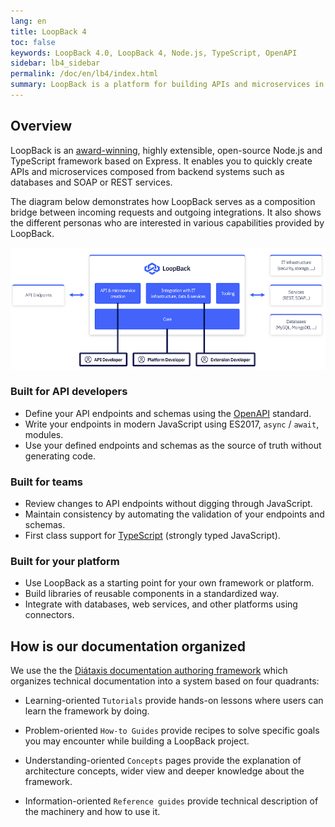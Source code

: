 ```yaml
---
lang: en
title: LoopBack 4
toc: false
keywords: LoopBack 4.0, LoopBack 4, Node.js, TypeScript, OpenAPI
sidebar: lb4_sidebar
permalink: /doc/en/lb4/index.html
summary: LoopBack is a platform for building APIs and microservices in Node.js
---
```


## Overview

LoopBack is an
[award-winning](https://strongloop.com/strongblog/loopback-2019-api-award-api-middleware/),
highly extensible, open-source Node.js and TypeScript framework based on
Express. It enables you to quickly create APIs and microservices composed from
backend systems such as databases and SOAP or REST services.

The diagram below demonstrates how LoopBack serves as a composition bridge
between incoming requests and outgoing integrations. It also shows the different
personas who are interested in various capabilities provided by LoopBack.

![LoopBack 4 Overview](./imgs/lb4-high-level.png)

### Built for API developers

- Define your API endpoints and schemas using the
  [OpenAPI](https://www.openapis.org/) standard.
- Write your endpoints in modern JavaScript using ES2017, `async` / `await`,
  modules.
- Use your defined endpoints and schemas as the source of truth without
  generating code.

### Built for teams

- Review changes to API endpoints without digging through JavaScript.
- Maintain consistency by automating the validation of your endpoints and
  schemas.
- First class support for [TypeScript](https://www.typescriptlang.org) (strongly
  typed JavaScript).

### Built for your platform

- Use LoopBack as a starting point for your own framework or platform.
- Build libraries of reusable components in a standardized way.
- Integrate with databases, web services, and other platforms using connectors.

## How is our documentation organized

We use the the [Diátaxis documentation authoring framework](https://diataxis.fr)
which organizes technical documentation into a system based on four quadrants:

- Learning-oriented `Tutorials` provide hands-on lessons where users can learn
  the framework by doing.

- Problem-oriented `How-to Guides` provide recipes to solve specific goals you
  may encounter while building a LoopBack project.

- Understanding-oriented `Concepts` pages provide the explanation of
  architecture concepts, wider view and deeper knowledge about the framework.

- Information-oriented `Reference guides` provide technical description of the
  machinery and how to use it.
